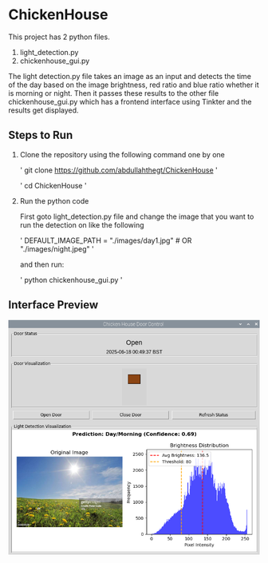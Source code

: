 # ChickenHouse

This project has 2 python files.
1. light_detection.py
2. chickenhouse_gui.py

The light detection.py file takes an image as an input and detects the time of the day based on the image brightness, red ratio and blue ratio whether it is morning or night. Then it passes these results to the other file chickenhouse_gui.py which has a frontend interface using Tinkter and the results get displayed.

## Steps to Run

1. Clone the repository using the following command one by one
   
    '
    git clone https://github.com/abdullahthegt/ChickenHouse
    '
   
    '
    cd ChickenHouse
    '

2. Run the python code
   
    First goto light_detection.py file and change the image that you want to run the detection on like the following
   
    '
    DEFAULT_IMAGE_PATH = "./images/day1.jpg" # OR "./images/night.jpeg"
    '
   
    and then run:
   
    '
    python chickenhouse_gui.py
    '


## Interface Preview

![alt text](image.png)

